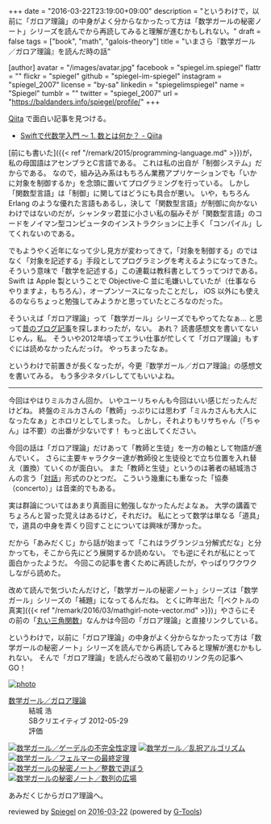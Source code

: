 +++
date = "2016-03-22T23:19:00+09:00"
description = "というわけで，以前に「ガロア理論」の中身がよく分からなかったって方は「数学ガールの秘密ノート」シリーズを読んでから再読してみると理解が進むかもしれない。"
draft = false
tags = ["book", "math", "galois-theory"]
title = "いまさら『数学ガール／ガロア理論』を読んだ時の話"

[author]
  avatar = "/images/avatar.jpg"
  facebook = "spiegel.im.spiegel"
  flattr = ""
  flickr = "spiegel"
  github = "spiegel-im-spiegel"
  instagram = "spiegel_2007"
  license = "by-sa"
  linkedin = "spiegelimspiegel"
  name = "Spiegel"
  tumblr = ""
  twitter = "spiegel_2007"
  url = "https://baldanders.info/spiegel/profile/"
+++

[Qiita](http://qiita.com/) で面白い記事を見つける。

- [Swiftで代数学入門 〜 1. 数とは何か？ - Qiita](http://qiita.com/taketo1024/items/bd356c59dc0559ee9a0b)

[前にも書いた]({{< ref "/remark/2015/programming-language.md" >}})が，私の母国語はアセンブラとC言語である。
これは私の出自が「制御システム」だからである。
なので，組み込み系はもちろん業務アプリケーションでも「いかに対象を制御するか」を念頭に置いてプログラミングを行っている。
しかし「関数型言語」は「制御」に関してはどうにも具合が悪い。
いや，もちろん Erlang のような優れた言語もあるし，決して「関数型言語」が制御に向かないわけではないのだが，シャンタッ君並に小さい私の脳みそが「関数型言語」のコードをノイマン型コンピュータのインストラクションに上手く「コンパイル」してくれないのである。

でもようやく近年になって少し見方が変わってきて，「対象を制御する」のではなく「対象を記述する」手段としてプログラミングを考えるようになってきた。
そういう意味で「数学を記述する」この連載は教科書としてうってつけである。
Swift は Apple 製ということで Objective-C 並に毛嫌いしていたが（仕事ならやりますよ，もちろん），オープンソースになったことだし， iOS 以外にも使えるのならちょっと勉強してみようかと思っていたところなのだった。

そういえば「ガロア理論」って「数学ガール」シリーズでもやってたなぁ... と思って[昔のブログ記事](https://baldanders.info/archives.shtml)を探しまわったが，ない。
あれ？ 読書感想文を書いてないじゃん，私。
そういや2012年頃ってエラい仕事が忙しくて「ガロア理論」もすぐには読めなかったんだっけ。
やっちまったなぁ。

というわけで前置きが長くなったが，今更『数学ガール／ガロア理論』の感想文を書いてみる。
もう多少ネタバレしててもいいよね。

----

今回はやはりミルカさん回か。
いやユーリちゃんも今回はいい感じだったんだけどね。
終盤のミルカさんの「教師」っぷりには思わず「ミルカさんも大人になったなぁ」とホロリとしてしまった。
しかし，それよりもリサちゃん（「ちゃん」は不要）の出番が少ないです！ もっと出してください。

今回の話は「ガロア理論」だけあって「教師と生徒」を一方の軸として物語が進んでいく。
さらに主要キャラクター達が教師役と生徒役とで立ち位置を入れ替え（置換）ていくのが面白い。
また「教師と生徒」というのは著者の結城浩さんの言う「[対話](http://rentwi.textfile.org/?708541967391547392s)」形式のひとつだ。
こういう幾重にも重なった「協奏（concerto）」は音楽的でもある。

実は群論についてはあまり真面目に勉強しなかったんだよなぁ。
大学の講義でちょろんと習った覚えはあるけど，それだけ。
私にとって数学は単なる「道具」で，道具の中身を弄くり回すことについては興味が薄かった。

だから「あみだくじ」から話が始まって「これはラグランジュ分解式だな」と分かっても，そこから先にどう展開するか読めない。
でも逆にそれが私にとって面白かったようだ。
今回この記事を書くために再読したが，やっぱりワクワクしながら読めた。

改めて読んで気づいたんだけど，「数学ガールの秘密ノート」シリーズは「数学ガール」シリーズの「補題」になってるんだね。
とくに昨年出た「[ベクトルの真実]({{< ref "/remark/2016/03/mathgirl-note-vector.md" >}})」やさらにその前の「[丸い三角関数](https://baldanders.info/spiegel/log2/000685.shtml)」なんかは今回の「ガロア理論」と直接リンクしている。

というわけで，以前に「ガロア理論」の中身がよく分からなかったって方は「数学ガールの秘密ノート」シリーズを読んでから再読してみると理解が進むかもしれない。
そんで「ガロア理論」を読んだら改めて最初のリンク先の記事へ GO！

<div class="hreview" ><a class="item url" href="https://www.amazon.co.jp/exec/obidos/ASIN/B00L0PDMK4/baldandersinf-22/"><img src="https://images-fe.ssl-images-amazon.com/images/I/41szGJIR-jL._SL160_.jpg" alt="photo" class="photo"  /></a><dl ><dt class="fn"><a class="item url" href="https://www.amazon.co.jp/exec/obidos/ASIN/B00L0PDMK4/baldandersinf-22/">数学ガール／ガロア理論</a></dt><dd>結城 浩 </dd><dd>SBクリエイティブ 2012-05-29</dd><dd>評価<abbr class="rating" title="5"><img src="https://images-fe.ssl-images-amazon.com/images/G/01/detail/stars-5-0.gif" alt="" /></abbr> </dd></dl><p class="similar"><a href="https://www.amazon.co.jp/exec/obidos/ASIN/B00I8AT1D6/baldandersinf-22/" target="_top"><img src="https://images-fe.ssl-images-amazon.com/images/P/B00I8AT1D6.09._SCTHUMBZZZ_.jpg"  alt="数学ガール／ゲーデルの不完全性定理"  /></a> <a href="https://www.amazon.co.jp/exec/obidos/ASIN/B00I8AT1FO/baldandersinf-22/" target="_top"><img src="https://images-fe.ssl-images-amazon.com/images/P/B00I8AT1FO.09._SCTHUMBZZZ_.jpg"  alt="数学ガール／乱択アルゴリズム"  /></a> <a href="https://www.amazon.co.jp/exec/obidos/ASIN/B00I8AT1CM/baldandersinf-22/" target="_top"><img src="https://images-fe.ssl-images-amazon.com/images/P/B00I8AT1CM.09._SCTHUMBZZZ_.jpg"  alt="数学ガール／フェルマーの最終定理"  /></a> <a href="https://www.amazon.co.jp/exec/obidos/ASIN/B00L0PDMJ0/baldandersinf-22/" target="_top"><img src="https://images-fe.ssl-images-amazon.com/images/P/B00L0PDMJ0.09._SCTHUMBZZZ_.jpg"  alt="数学ガールの秘密ノート／整数で遊ぼう"  /></a> <a href="https://www.amazon.co.jp/exec/obidos/ASIN/B00W6NCLL0/baldandersinf-22/" target="_top"><img src="https://images-fe.ssl-images-amazon.com/images/P/B00W6NCLL0.09._SCTHUMBZZZ_.jpg"  alt="数学ガールの秘密ノート／数列の広場"  /></a> </p>
<p class="description">あみだくじからガロア理論へ。</p>
<p class="gtools" >reviewed by <a href='#maker' class='reviewer'>Spiegel</a> on <abbr class="dtreviewed" title="2016-03-22">2016-03-22</abbr> (powered by <a href="http://www.goodpic.com/mt/aws/index.html" >G-Tools</a>)</p>
</div>

